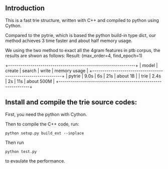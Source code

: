 
## Introduction

This is a fast trie structure, written with C++ and compiled to python using Cython.

Compared to the pytrie, which is based the python build-in type dict, 
our method achieves 3 time faster and about half memory usage.

We using the two method to exact all the 4gram features in ptb corpus,
the results are shwon as follows:
Result: (max_order=4, find_epoch=1)

+---------------------------------------------------------------+
|  model       |  create  |  search  |  write  |  memory usage  |
+---------------------------------------------------------------+
|  pytrie      |     9.0s |     6s   |    21s  |    about 1B    |
|  trie        |     2.4s |     2s   |    11s  |    about 500M  |
+---------------------------------------------------------------+



## Install and compile the trie source codes:

First, you need the python with Cython.

Then to compile the C++ code,  run: 
```shell
python setup.py build_ext --inplace
```

Then run
```shell
python test.py
```
to evaulate the performance.




